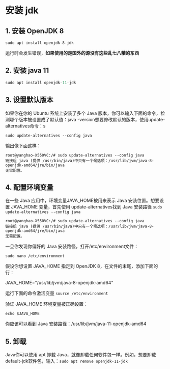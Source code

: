 # 安装 jdk



## 1. 安装 OpenJDK 8

```
sudo apt install openjdk-8-jdk
```
运行时会发生错误，**如果使用的是国外的源没有这些乱七八糟的东西**



## 2. 安装 java 11

```c
sudo apt install openjdk-11-jdk
```


## 3. 设置默认版本

如果你在你的 Ubuntu 系统上安装了多个 Java 版本，你可以输入下面的命令，检测哪个版本被设置成了默认值：java -version想要修改默认的版本，使用update-alternatives命令：s

`sudo update-alternatives --config java`

输出像下面这样：
```
root@yanghao-X550VC:/# sudo update-alternatives --config java
链接组 java (提供 /usr/bin/java)中只有一个候选项：/usr/lib/jvm/java-8-openjdk-amd64/jre/bin/java
无需配置。
```

## 4. 配置环境变量

在一些 Java 应用中，环境变量JAVA_HOME被用来表示 Java 安装位置。想要设置 JAVA_HOME 变量，首先使用
update-alternatives找到 Java 安装路径
`sudo update-alternatives --config java`
~~~
root@yanghao-X550VC:/# sudo update-alternatives --config java
链接组 java (提供 /usr/bin/java)中只有一个候选项：/usr/lib/jvm/java-8-openjdk-amd64/jre/bin/java
无需配置。
~~~
一旦你发现你偏好的 Java 安装路径，打开/etc/environment文件：

`sudo nano /etc/environment`

假设你想设置 JAVA_HOME 指定到 OpenJDK 8，在文件的末尾，添加下面的行：

JAVA_HOME="/usr/lib/jvm/java-8-openjdk-amd64"

运行下面的命令激活变量
`source /etc/environment`

验证 JAVA_HOME 环境变量被正确设置：

`echo $JAVA_HOME`

你应该可以看到 Java 安装路径：/usr/lib/jvm/java-11-openjdk-amd64

## 5. 卸载 

Java你可以使用 apt 卸载 Java，就像卸载任何软件包一样。例如，想要卸载default-jdk软件包，输入：`sudo apt remove openjdk-11-jdk`


